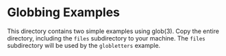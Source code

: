 
# Globbing Examples

This directory contains two simple examples using glob(3).  Copy the entire
directory, including the `files` subdirectory to your machine.  The `files`
subdirectory will be used by the `globletters` example.


